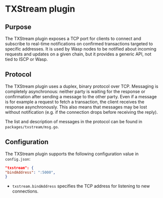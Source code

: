 # TXStream plugin

## Purpose

The TXStream plugin exposes a TCP port for clients to connect and subscribe to real-time
notifications on confirmed transactions targeted to specific addresses. It is
used by Wasp nodes to be notified about incoming requests and updates on a
given chain, but it provides a generic API, not tied to ISCP or Wasp.

## Protocol

The TXStream plugin uses a duplex, binary protocol over TCP. Messaging is
completely asynchronous: neither party is waiting for the response or
confirmation after sending a message to the other party.
Even if a message is for example a request to fetch a transaction, the client
receives the response asynchronously.
This also means that messages may be lost without notification (e.g. if the
connection drops before receiving the reply).

The list and description of messages in the protocol can be found in
`packages/txstream/msg.go`.

## Configuration

The TXStream plugin supports the following configuration value in `config.json`:

```json
"txstream": {
"bindAddress": ":5000",
}
```

- `txstream.bindAddress` specifies the TCP address for listening to new
  connections.

